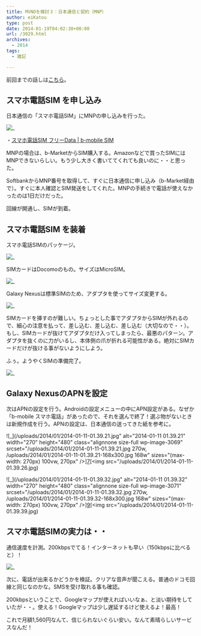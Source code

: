 ```yaml
---
title: MVNOを検討３：日本通信と契約（MNP）
author: eiKatou
type: post
date: 2014-01-19T04:02:30+00:00
url: /3029.html
archives:
  - 2014
tags:
  - 雑記

---
```

前回までの話しは[こちら][1]。

## スマホ電話SIM を申し込み

日本通信の「スマホ電話SIM」にMNPの申し込みを行った。
  
![_](/uploads/2013/12/main_FDtop-300x133.jpg)
  
・[スマホ電話SIM フリーData | b-mobile SIM][2]

MNPの場合は、b-MarketからSIM購入する。Amazonなどで買ったSIMにはMNPできないらしい。もう少し大きく書いててくれても良いのに・・と思った。

SoftbankからMNP番号を取得して、すぐに日本通信に申し込み（b-Market経由で）。すぐに本人確認とSIM発送をしてくれた。MNPの手続きで電話が使えなかったのは1日だけだった。

回線が開通し、SIMが到着。

<!--more-->

## スマホ電話SIM を装着

スマホ電話SIMのパッケージ。
  
![_](/uploads/2014/01/DSC00769.jpg)

SIMカードはDocomoのもの。サイズはMicroSIM。
  
![_](/uploads/2014/01/DSC00770.jpg)

Galaxy Nexusは標準SIMのため、アダプタを使ってサイズ変更する。
  
![_](/uploads/2014/01/DSC00771.jpg)

SIMカードを挿すのが難しい。ちょっとした事でアダプタからSIMが外れるので、細心の注意を払って、差し込む、差し込む、差し込む（大切なので・・）。もし、SIMカードが抜けてアダプタだけ入ってしまったら、最悪のパターン。アダプタを抜くのに力がいるし、本体側の爪が折れる可能性がある。絶対にSIMカードだけが抜ける事がないようにしよう。

ふぅ。ようやくSIMの準備完了。
  
![_](/uploads/2014/01/DSC00772.jpg)

## Galaxy NexusのAPNを設定

次はAPNの設定を行う。Androidの設定メニューの中にAPN設定がある。なぜか「b-mobile スマホ電話」があったので、それを選んで終了！選ぶ物がないときは新規作成を行う。APNの設定は、日本通信の送ってきた紙を参考に。

![_](/uploads/2014/01/2014-01-11-01.39.21.jpg" alt="2014-01-11 01.39.21" width="270" height="480" class="alignnone size-full wp-image-3069" srcset="/uploads/2014/01/2014-01-11-01.39.21.jpg 270w, /uploads/2014/01/2014-01-11-01.39.21-168x300.jpg 168w" sizes="(max-width: 270px) 100vw, 270px" />][7][<img src="/uploads/2014/01/2014-01-11-01.39.26.jpg)
  
![_](/uploads/2014/01/2014-01-11-01.39.32.jpg" alt="2014-01-11 01.39.32" width="270" height="480" class="alignnone size-full wp-image-3071" srcset="/uploads/2014/01/2014-01-11-01.39.32.jpg 270w, /uploads/2014/01/2014-01-11-01.39.32-168x300.jpg 168w" sizes="(max-width: 270px) 100vw, 270px" />][9][<img src="/uploads/2014/01/2014-01-11-01.39.39.jpg)

## スマホ電話SIMの実力は・・

通信速度を計測。200kbpsでてる！インターネットも早い（150kbpsに比べると）！
  
![_](/uploads/2014/01/2014-01-11-01.41.16.jpg)

次に、電話が出来るかどうかを検証。クリアな音声が聞こえる。普通のドコモ回線と同じなのかな。SMSを受け取れる事も確認。

200kbpsということで、Googleマップが使えればいいなぁ、と淡い期待をしていたが・・。使える！Googleマップは少し遅延するけど使えるよ！最高！

これで月額1,560円なんて、信じられないぐらい安い。なんて素晴らしいサービスなんだ！

 [1]: http://eikatou.net/blog/2014/01/mvno_2/
 [2]: http://www.bmobile.ne.jp/fd/index.html
 [3]: /uploads/2014/01/DSC00769.jpg
 [4]: /uploads/2014/01/DSC00770.jpg
 [5]: /uploads/2014/01/DSC00771.jpg
 [6]: /uploads/2014/01/DSC00772.jpg
 [7]: /uploads/2014/01/2014-01-11-01.39.21.jpg
 [8]: /uploads/2014/01/2014-01-11-01.39.26.jpg
 [9]: /uploads/2014/01/2014-01-11-01.39.32.jpg
 [10]: /uploads/2014/01/2014-01-11-01.39.39.jpg
 [11]: /uploads/2014/01/2014-01-11-01.41.16.jpg
